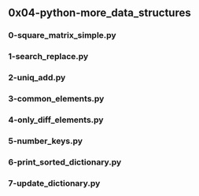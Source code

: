 ## 0x04-python-more_data_structures
### 0-square_matrix_simple.py
### 1-search_replace.py
### 2-uniq_add.py
### 3-common_elements.py
### 4-only_diff_elements.py
### 5-number_keys.py
### 6-print_sorted_dictionary.py
### 7-update_dictionary.py
